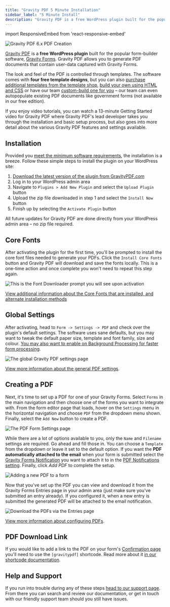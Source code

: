 ```yaml
---
title: "Gravity PDF 5 Minute Installation"
sidebar_label: "5 Minute Install"
description: "Gravity PDF is a free WordPress plugin built for the popular form-builder, Gravity Forms. Get started in 5 minutes flat!"
---
```


import ResponsiveEmbed from 'react-responsive-embed'

![Gravity PDF 6.x PDF Creation](https://resources.gravitypdf.com/uploads/2022/05/v6.3-Create-PDF.png)

[Gravity PDF](https://gravitypdf.com) is a **free WordPress plugin** built for the popular form-builder software, <a href="https://rocketgenius.pxf.io/c/1211356/445235/7938" rel="sponsored">Gravity Forms</a>. Gravity PDF allows you to generate PDF documents that contain user-data captured with Gravity Forms.

The look and feel of the PDF is controlled through templates. The software comes with **four free template designs**, but you can also [purchase additional templates from the template shop](https://gravitypdf.com/store/#templates), [build your own using HTML and CSS](../developers/start-customising.md) or have our team [custom-build one for you](https://gravitypdf.com/bespoke/) – our team can even autopopulate existing PDF documents like government forms (not available in our free edition).

If you enjoy video tutorials, you can watch a 13-minute Getting Started video for Gravity PDF where Gravity PDF's lead developer takes you through the installation and basic setup process, but also goes into more detail about the various Gravity PDF features and settings available.

<ResponsiveEmbed src="https://player.vimeo.com/video/665407495?dnt=1" allowFullScreen />

## Installation

Provided you [meet the minimum software requirements](installation.md), the installation is a breeze. Follow these simple steps to install the plugin on your WordPress site:

1. [Download the latest version of the plugin from GravityPDF.com](https://gravitypdf.com/download-gravity-pdf)
1. Log in to your WordPress admin area
1. Navigate to `Plugins > Add New Plugin` and select the `Upload Plugin` button
1. Upload the zip file downloaded in step 1 and select the `Install Now` button
1. Finish up by selecting the `Activate Plugin` button
 
All future updates for Gravity PDF are done directly from your WordPress admin area – no zip file required.

## Core Fonts

After activating the plugin for the first time, you'll be prompted to install the core font files needed to generate your PDFs. Click the `Install Core Fonts` button and Gravity PDF will download and save the fonts locally. This is a one-time action and once complete you won't need to repeat this step again.

![This is the Font Downloader prompt you will see upon activation](https://resources.gravitypdf.com/uploads/2021/03/Install-Core-Fonts.png)

[View additional information about the Core Fonts that are installed, and alternate installation methods](core-pdf-fonts.md)

## Global Settings

After activating, head to `Form -> Settings -> PDF` and check over the plugin's default settings. The software uses sane defaults, but you may want to tweak the default paper size, template and font family, size and colour. [You may also want to enable on Background Processing for faster form processing](background-processing.md).

![The global Gravity PDF settings page](https://resources.gravitypdf.com/uploads/2022/05/v6.3-PDF-Global-Settings.png)

[View more information about the general PDF settings](global-settings.md).

## Creating a PDF

Next, it's time to set up a PDF for one of your Gravity Forms. Select `Forms` in the main navigation and then choose one of the forms you want to integrate with. From the form editor page that loads, hover on the `Settings` menu in the horizontal navigation and choose `PDF` from the dropdown menu shown. Finally, select the `Add New` button to create a PDF.

![The PDF Form Settings page](https://resources.gravitypdf.com/uploads/2022/05/v6.3-PDF-Settings-Form.png)

While there are a lot of options available to you, only the `Name` and `Filename` settings are required. Go ahead and fill those in. You can choose a `Template` from the dropdown or leave it set to the default option. If you want the **PDF automatically attached to the email** when your form is submitted select the [Gravity Forms Notification](https://docs.gravityforms.com/configuring-notifications-in-gravity-forms/) you want to attach it to in the [PDF Notifications setting](setup-pdf.md#notifications). Finally, click *Add PDF* to complete the setup.

![Adding a new PDF to a form](https://resources.gravitypdf.com/uploads/2022/05/v6.3-Add-PDF.png)

Now that you've set up the PDF you can view and download it from the Gravity Forms Entries page in your admin area (just make sure you've submitted an entry already). If you configured it, when a new entry is submitted the generated PDF will be attached to the email notification.

![Download the PDFs via the Entries page](https://resources.gravitypdf.com/uploads/2021/04/v6-Download-PDF.png)

[View more information about configuring PDFs](setup-pdf.md).

## PDF Download Link

If you would like to add a link to the PDF on your form's [Confirmation page](https://docs.gravityforms.com/configuring-confirmations/) you'll need to use the `[gravitypdf]` shortcode. Read more about it [in our shortcode documentation](shortcodes-and-mergetags.md).

## Help and Support

If you run into trouble during any of these steps [head to our support page](https://gravitypdf.com/support/). From there you can search and review our documentation, or get in touch with our friendly support team should you still have issues.
